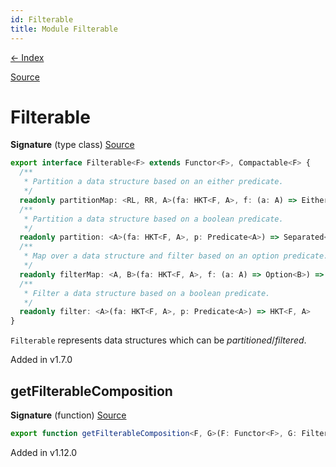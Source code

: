 ```yaml
---
id: Filterable
title: Module Filterable
---
```


[← Index](.)

[Source](https://github.com/gcanti/fp-ts/blob/master/src/Filterable.ts)

# Filterable

**Signature** (type class) [Source](https://github.com/gcanti/fp-ts/blob/master/src/Filterable.ts#L45-L62)

```ts
export interface Filterable<F> extends Functor<F>, Compactable<F> {
  /**
   * Partition a data structure based on an either predicate.
   */
  readonly partitionMap: <RL, RR, A>(fa: HKT<F, A>, f: (a: A) => Either<RL, RR>) => Separated<HKT<F, RL>, HKT<F, RR>>
  /**
   * Partition a data structure based on a boolean predicate.
   */
  readonly partition: <A>(fa: HKT<F, A>, p: Predicate<A>) => Separated<HKT<F, A>, HKT<F, A>>
  /**
   * Map over a data structure and filter based on an option predicate.
   */
  readonly filterMap: <A, B>(fa: HKT<F, A>, f: (a: A) => Option<B>) => HKT<F, B>
  /**
   * Filter a data structure based on a boolean predicate.
   */
  readonly filter: <A>(fa: HKT<F, A>, p: Predicate<A>) => HKT<F, A>
}
```

`Filterable` represents data structures which can be _partitioned_/_filtered_.

Added in v1.7.0

## getFilterableComposition

**Signature** (function) [Source](https://github.com/gcanti/fp-ts/blob/master/src/Filterable.ts#L306-L323)

```ts
export function getFilterableComposition<F, G>(F: Functor<F>, G: Filterable<G>): FilterableComposition<F, G>  { ... }
```

Added in v1.12.0
